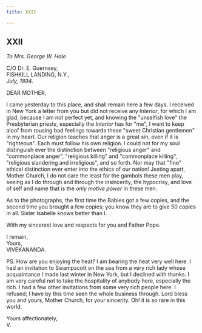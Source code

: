 ```yaml
---
title: XXII

---
```





  

  


## XXII

*To Mrs. George W. Hale*

C/O Dr. E. Guernsey,  
FISHKILL LANDING, N.Y.,  
*July, 1894*.

DEAR MOTHER,

I came yesterday to this place, and shall remain here a few days. I
received in New York a letter from you but did not receive any
*Interior*, for which I am glad, because I am not perfect yet, and
knowing the "unselfish love" the Presbyterian priests, especially the
*Interior* has for "me", I want to keep aloof from rousing bad feelings
towards these "sweet Christian gentlemen" in my heart. Our religion
teaches that anger is a great sin, even if it is "righteous". Each must
follow his own religion. I could not for my soul distinguish ever the
distinction between "religious anger" and "commonplace anger",
"religious killing" and "commonplace killing", "religious slandering and
irreligious", and so forth. Nor may that "fine" ethical distinction ever
enter into the ethics of our nation! Jesting apart, Mother Church, I do
not care the least for the gambols these men play, seeing as I do
through and through the insincerity, the hypocrisy, and love of self and
name that is the *only motive power* in these men.

As to the photographs, the first time the Babies got a few copies, and
the second time you brought a few copies; you know they are to give 50
copies in all. Sister Isabelle knows better than I.

With my sincerest love and respects for you and Father Pope.

I remain,  
Yours,  
VIVEKANANDA.

PS. How are you enjoying the heat? I am bearing the heat very well here.
I had an invitation to Swampscott on the sea from a very rich lady whose
acquaintance I made last winter in New York, but I declined with thanks.
I am very careful not to take the hospitality of anybody here,
especially the rich. I had a few other invitations from some very rich
people here. I refused; I have by this time seen the whole business
through. Lord bless you and yours, Mother Church, for your sincerity.
Oh! it is so rare in this world.

Yours affectionately,  
V.


